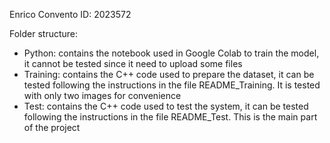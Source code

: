 Enrico Convento ID: 2023572


Folder structure:

- Python: contains the notebook used in Google Colab to train the model, it cannot be tested
	since it need to upload some files
- Training: contains the C++ code used to prepare the dataset, it can be tested following
	the instructions in the file README_Training.
	It is tested with only two images for convenience
- Test: contains the C++ code used to test the system, it can be tested following
	the instructions in the file README_Test. This is the main part of the project
     

